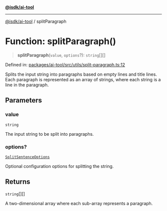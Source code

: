 [**@isdk/ai-tool**](../README.md)

***

[@isdk/ai-tool](../globals.md) / splitParagraph

# Function: splitParagraph()

> **splitParagraph**(`value`, `options`?): `string`[][]

Defined in: [packages/ai-tool/src/utils/split-paragraph.ts:12](https://github.com/isdk/ai-tool.js/blob/b0ee9498dddfa5222989cf00502bb34c601df743/src/utils/split-paragraph.ts#L12)

Splits the input string into paragraphs based on empty lines and title lines.
Each paragraph is represented as an array of strings, where each string is a line in the paragraph.

## Parameters

### value

`string`

The input string to be split into paragraphs.

### options?

[`SplitSentenceOptions`](../interfaces/SplitSentenceOptions.md)

Optional configuration options for splitting the string.

## Returns

`string`[][]

A two-dimensional array where each sub-array represents a paragraph.
